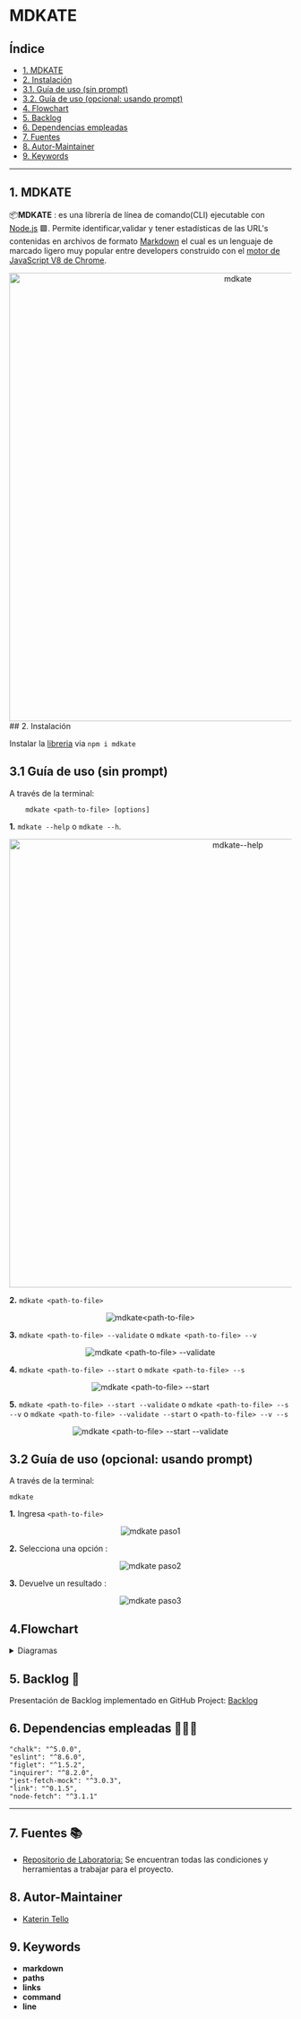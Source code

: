 # MDKATE

## Índice

* [1. MDKATE](#1-mdkate)
* [2. Instalación](#2-instalación)
* [3.1. Guía de uso (sin prompt)](#3-guía-de-uso-sin-prompt)
* [3.2. Guía de uso (opcional: usando prompt)](#3-guía-de-uso-(-opcional-:-usando-prompt-)-)
* [4. Flowchart](#4-flowchart)
* [5. Backlog](#5-backlog)
* [6. Dependencias empleadas](#6-dependencias-empleadas)
* [7. Fuentes](#7-fuentes)
* [8. Autor-Maintainer](#8-autor-maintainer)
* [9. Keywords](#9-keywords)

***

## 1. MDKATE

📦**MDKATE** : es una librería de línea de comando(CLI) ejecutable con [Node.js](https://nodejs.org/) 🟩. Permite identificar,validar y tener estadísticas de las URL's contenidas en archivos de formato [Markdown](https://es.wikipedia.org/wiki/Markdown) el cual es un lenguaje de marcado ligero muy popular entre developers construido con el [motor de JavaScript V8 de Chrome](https://developers.google.com/v8/).

<div align="center">
<img src="src/img/README/mdkate.png" title ="mdkate" width="800">
</div>
## 2. Instalación

Instalar la [libreria](https://www.npmjs.com/package/mdkate)  via `npm i mdkate`

## 3.1 Guía de uso (sin prompt)
A través de la terminal:

```
    mdkate <path-to-file> [options]
```
**1.** `mdkate --help` o `mdkate --h`.

<div align="center">
<img src="/src/img/README/1mdkate.PNG" title ="mdkate--help " width="800">
</div>

**2.** `mdkate <path-to-file>`

<div align="center">
<img src="src/img/README/2mdkate.png" title ="mdkate<path-to-file>">
</div>

**3.** `mdkate <path-to-file> --validate` o `mdkate <path-to-file> --v`

<div align="center">
<img src="src/img/README/3mdkate.png" title ="mdkate <path-to-file> --validate">
</div>

**4.** `mdkate <path-to-file> --start` o `mdkate <path-to-file> --s`

<div align="center">
<img src="src/img/README/4mdkate.png" title ="mdkate <path-to-file> --start">
</div>

**5.** `mdkate <path-to-file> --start --validate` o `mdkate <path-to-file> --s --v` o `mdkate <path-to-file> --validate --start` o `<path-to-file> --v --s` 

<div align="center">
<img src="src/img/README/5mdkate.png" title ="mdkate <path-to-file> --start --validate">
</div>

## 3.2 Guía de uso (opcional: usando prompt)

A través de la terminal:

```
mdkate
```
**1.** Ingresa `<path-to-file>`

<div align="center">
<img src="src/img/README/1mdkatePrompt.png" title ="mdkate paso1">
</div>

**2.** Selecciona una opción :

<div align="center">
<img src="src/img/README/2mdkatePrompt.png" title ="mdkate paso2">
</div>

**3.** Devuelve un resultado :

<div align="center">
<img src="src/img/README/3mdkatePrompt.png" title ="mdkate paso3">
</div>

## 4.Flowchart

 <details><summary>Diagramas</summary><p>

  * [API](flowcharts/flowcharts\1) JavaScript API _WithTitle.pdf)

  * [CLI](flowcharts/flowcharts\1) JavaScript API _WithTitle.pdf)
</p></details>

## 5. Backlog 📌

Presentación de Backlog implementado en GitHub Project: [Backlog](https://github.com/KaterinT/LIM016-md-links/projects/1)

## 6. Dependencias empleadas 👩🏾‍💻

    "chalk": "^5.0.0",
    "eslint": "^8.6.0",
    "figlet": "^1.5.2",
    "inquirer": "^8.2.0",
    "jest-fetch-mock": "^3.0.3",
    "link": "^0.1.5",
    "node-fetch": "^3.1.1"
***
## 7. Fuentes 📚

- [Repositorio de Laboratoria:](https://github.com/Laboratoria/LIM016-md-links) Se encuentran todas las condiciones y herramientas a trabajar para el proyecto.

## 8. Autor-Maintainer

- [Katerin Tello](https://github.com/KaterinT)

## 9. Keywords

- **markdown** 
- **paths** 
- **links** 
- **command** 
- **line**
